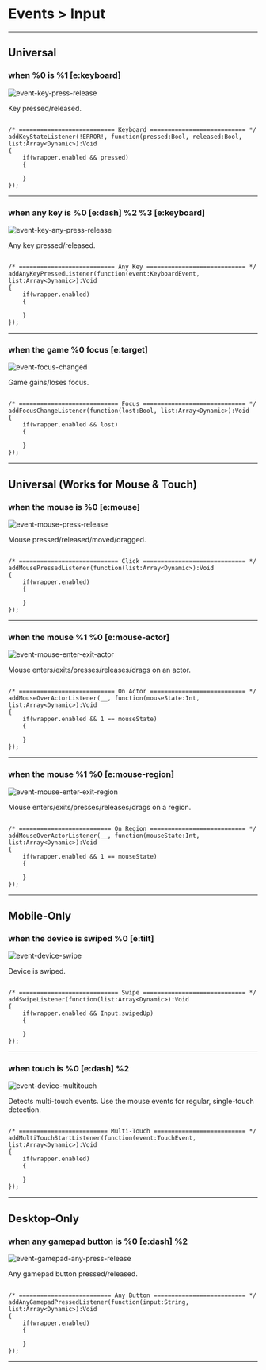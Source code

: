 # Events > Input

***

## Universal

### when %0 is %1 [e:keyboard]

![event-key-press-release](http://static.stencyl.com/pedia2/block-images/13%20-%20Events/1%20-%20Input/event-key-press-release.png)

Key pressed/released.

```

/* =========================== Keyboard =========================== */
addKeyStateListener(!ERROR!, function(pressed:Bool, released:Bool, list:Array<Dynamic>):Void
{
	if(wrapper.enabled && pressed)
	{
		
	}
});
```

***

### when any key is %0 [e:dash] %2 %3 [e:keyboard]

![event-key-any-press-release](http://static.stencyl.com/pedia2/block-images/13%20-%20Events/1%20-%20Input/event-key-any-press-release.png)

Any key pressed/released.

```

/* =========================== Any Key ============================ */
addAnyKeyPressedListener(function(event:KeyboardEvent, list:Array<Dynamic>):Void
{
	if(wrapper.enabled)
	{
		
	}
});
```

***

### when the game %0 focus [e:target]

![event-focus-changed](http://static.stencyl.com/pedia2/block-images/13%20-%20Events/1%20-%20Input/event-focus-changed.png)

Game gains/loses focus.

```

/* ============================ Focus ============================= */
addFocusChangeListener(function(lost:Bool, list:Array<Dynamic>):Void
{
	if(wrapper.enabled && lost)
	{
		
	}
});
```

***

## Universal (Works for Mouse & Touch)

### when the mouse is %0 [e:mouse]

![event-mouse-press-release](http://static.stencyl.com/pedia2/block-images/13%20-%20Events/2%20-%20Input/event-mouse-press-release.png)

Mouse pressed/released/moved/dragged.

```

/* ============================ Click ============================= */
addMousePressedListener(function(list:Array<Dynamic>):Void
{
	if(wrapper.enabled)
	{
		
	}
});
```

***

### when the mouse %1 %0 [e:mouse-actor]

![event-mouse-enter-exit-actor](http://static.stencyl.com/pedia2/block-images/13%20-%20Events/2%20-%20Input/event-mouse-enter-exit-actor.png)

Mouse enters/exits/presses/releases/drags on an actor.

```

/* =========================== On Actor =========================== */
addMouseOverActorListener(__, function(mouseState:Int, list:Array<Dynamic>):Void
{
	if(wrapper.enabled && 1 == mouseState)
	{
		
	}
});
```

***

### when the mouse %1 %0 [e:mouse-region]

![event-mouse-enter-exit-region](http://static.stencyl.com/pedia2/block-images/13%20-%20Events/2%20-%20Input/event-mouse-enter-exit-region.png)

Mouse enters/exits/presses/releases/drags on a region.

```

/* ========================== On Region =========================== */
addMouseOverActorListener(__, function(mouseState:Int, list:Array<Dynamic>):Void
{
	if(wrapper.enabled && 1 == mouseState)
	{
		
	}
});
```

***

## Mobile-Only

### when the device is swiped %0 [e:tilt]

![event-device-swipe](http://static.stencyl.com/pedia2/block-images/13%20-%20Events/3%20-%20Input/event-device-swipe.png)

Device is swiped.

```

/* ============================ Swipe ============================= */
addSwipeListener(function(list:Array<Dynamic>):Void
{
	if(wrapper.enabled && Input.swipedUp)
	{
		
	}
});
```

***

### when touch is %0 [e:dash] %2

![event-device-multitouch](http://static.stencyl.com/pedia2/block-images/13%20-%20Events/3%20-%20Input/event-device-multitouch.png)

Detects multi-touch events. Use the mouse events for regular, single-touch detection.

```

/* ========================= Multi-Touch ========================== */
addMultiTouchStartListener(function(event:TouchEvent, list:Array<Dynamic>):Void
{
	if(wrapper.enabled)
	{
		
	}
});
```

***

## Desktop-Only

### when any gamepad button is %0 [e:dash] %2

![event-gamepad-any-press-release](http://static.stencyl.com/pedia2/block-images/13%20-%20Events/4%20-%20Input/event-gamepad-any-press-release.png)

Any gamepad button pressed/released.

```

/* ========================== Any Button ========================== */
addAnyGamepadPressedListener(function(input:String, list:Array<Dynamic>):Void
{
	if(wrapper.enabled)
	{
		
	}
});
```

***



